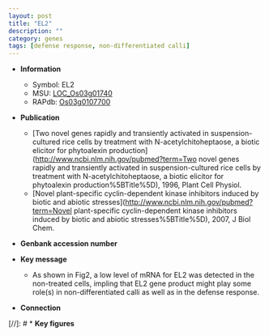 ```yaml
---
layout: post
title: "EL2"
description: ""
category: genes
tags: [defense response, non-differentiated calli]
---
```


* **Information**  
    + Symbol: EL2  
    + MSU: [LOC_Os03g01740](http://rice.uga.edu/cgi-bin/ORF_infopage.cgi?orf=LOC_Os03g01740)  
    + RAPdb: [Os03g0107700](http://rapdb.dna.affrc.go.jp/viewer/gbrowse_details/irgsp1?name=Os03g0107700)  

* **Publication**  
    + [Two novel genes rapidly and transiently activated in suspension-cultured rice cells by treatment with N-acetylchitoheptaose, a biotic elicitor for phytoalexin production](http://www.ncbi.nlm.nih.gov/pubmed?term=Two novel genes rapidly and transiently activated in suspension-cultured rice cells by treatment with N-acetylchitoheptaose, a biotic elicitor for phytoalexin production%5BTitle%5D), 1996, Plant Cell Physiol.
    + [Novel plant-specific cyclin-dependent kinase inhibitors induced by biotic and abiotic stresses](http://www.ncbi.nlm.nih.gov/pubmed?term=Novel plant-specific cyclin-dependent kinase inhibitors induced by biotic and abiotic stresses%5BTitle%5D), 2007, J Biol Chem.

* **Genbank accession number**  

* **Key message**  
    + As shown in Fig2, a low level of mRNA for EL2 was detected in the non-treated cells, impling that EL2 gene product might play some role(s) in non-differentiated calli as well as in the defense response.

* **Connection**  

[//]: # * **Key figures**  


